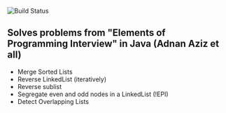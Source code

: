 ![Build Status](https://travis-ci.org/nawazish-github/elements-of-programming-interviews-java.svg?branch=master)

## Solves problems from "Elements of Programming Interview" in Java (Adnan Aziz et all)

- Merge Sorted Lists
- Reverse LinkedList (iteratively)
- Reverse sublist
- Segregate even and odd nodes in a LinkedList (!EPI)
- Detect Overlapping Lists